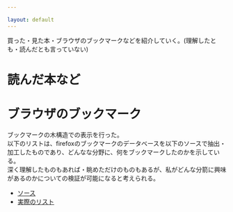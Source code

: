```yaml
---

layout: default
---
```


買った・見た本・ブラウザのブックマークなどを紹介していく。(理解したとも・読んだとも言っていない)


# 読んだ本など


# ブラウザのブックマーク
ブックマークの木構造での表示を行った。  
以下のリストは、firefoxのブックマークのデータベースを以下のソースで抽出・加工したものであり、どんなな分野に、何をブックマークしたのかを示している。  
深く理解したものもあれば・眺めただけのものもあるが、私がどんな分箭に興味があるのかについての検証が可能になると考えられる。

- [ソース]({{site.url}}/assets/bookmark_parser.py)
- [実際のリスト]({{site.url}}/assets/bookmarks.md)

